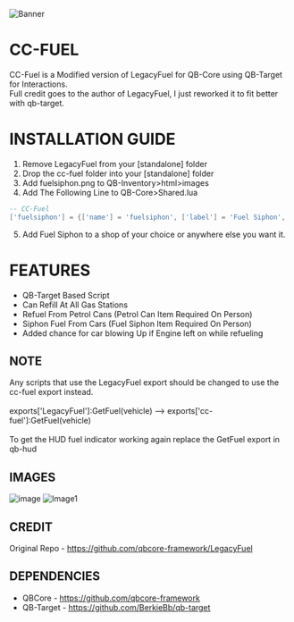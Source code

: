 ![Banner](https://user-images.githubusercontent.com/89382232/135760706-97bc48d6-7c40-4b70-a0b7-779834173c85.png)

# CC-FUEL

CC-Fuel is a Modified version of LegacyFuel for QB-Core using QB-Target for Interactions.
<br>
Full credit goes to the author of LegacyFuel, I just reworked it to fit better with qb-target.

<h1>INSTALLATION GUIDE</h1>

1. Remove LegacyFuel from your [standalone] folder
2. Drop the cc-fuel folder into your [standalone] folder
3. Add fuelsiphon.png to QB-Inventory>html>images
4. Add The Following Line to QB-Core>Shared.lua

```lua
-- CC-Fuel
['fuelsiphon'] = {['name'] = 'fuelsiphon', ['label'] = 'Fuel Siphon', ['weight'] = 2500, ['type'] = 'item', ['image'] = 'fuelsiphon.png', ['unique'] = false, ['useable'] = false, ['shouldClose'] = false, ['combinable'] = nil, ['description'] = 'A fuel siphon to extract fuel from vehicles'},
```

5. Add Fuel Siphon to a shop of your choice or anywhere else you want it.

<h1>FEATURES</h1>

- QB-Target Based Script
- Can Refill At All Gas Stations
- Refuel From Petrol Cans (Petrol Can Item Required On Person)
- Siphon Fuel From Cars (Fuel Siphon Item Required On Person)
- Added chance for car blowing Up if Engine left on while refueling


<h2>NOTE</h2>

Any scripts that use the LegacyFuel export should be changed to use the cc-fuel export instead.
<br>
<br>
exports['LegacyFuel']:GetFuel(vehicle) --> exports['cc-fuel']:GetFuel(vehicle)
<br>
<br>
To get the HUD fuel indicator working again replace the GetFuel export in qb-hud

<h2>IMAGES</h2>

![image](https://user-images.githubusercontent.com/46245557/135166635-562cf4fe-491c-4120-9bc0-dd7c919a3c00.png)
![Image1](https://user-images.githubusercontent.com/89382232/135759935-e459ef23-30c3-4e24-a9d1-293a6d12735c.png)


**CREDIT**
-----
Original Repo - https://github.com/qbcore-framework/LegacyFuel

**DEPENDENCIES**
-----

- QBCore - https://github.com/qbcore-framework
- QB-Target - https://github.com/BerkieBb/qb-target

